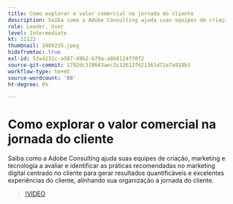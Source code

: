 ```yaml
---
title: Como explorar o valor comercial na jornada do cliente
description: Saiba como a Adobe Consulting ajuda suas equipes de criação, marketing e tecnologia a avaliar e identificar as práticas recomendadas no marketing digital centrado no cliente para gerar resultados quantificáveis e excelentes experiências do cliente, alinhando sua organização à jornada do cliente.
role: Leader, User
level: Intermediate
kt: 11122
thumbnail: 3409235.jpeg
hidefromtoc: true
exl-id: 53a4231c-a387-49b2-b79a-a8b8124ff0f2
source-git-commit: 1792dc318643aec2c12613f621361d72a7a918b1
workflow-type: tm+mt
source-wordcount: '88'
ht-degree: 0%

---
```


# Como explorar o valor comercial na jornada do cliente

Saiba como a Adobe Consulting ajuda suas equipes de criação, marketing e tecnologia a avaliar e identificar as práticas recomendadas no marketing digital centrado no cliente para gerar resultados quantificáveis e excelentes experiências do cliente, alinhando sua organização à jornada do cliente.

>[!VIDEO](https://video.tv.adobe.com/v/3409235/?quality=12&learn=on)
